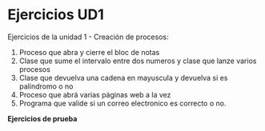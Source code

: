 # Ejercicios UD1 
Ejercicios de la unidad 1 - Creación de procesos:

1. Proceso que abra y cierre el bloc de notas
2. Clase que sume el intervalo entre dos numeros y clase que lanze varios procesos
3. Clase que devuelva una cadena en mayuscula y devuelva si es palindromo o no
4. Proceso que abrá varias páginas web a la vez
5. Programa que valide si un correo electronico es correcto o no.

**Ejercicios de prueba**
